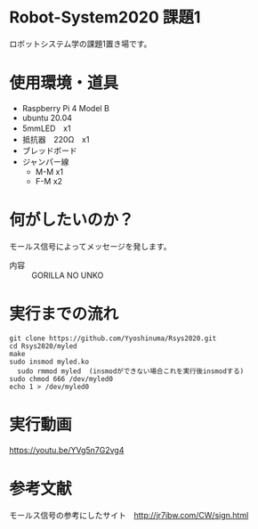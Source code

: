 # Robot-System2020 課題1
ロボットシステム学の課題1置き場です。

# 使用環境・道具
- Raspberry Pi 4 Model B
- ubuntu 20.04
- 5mmLED　x1
- 抵抗器　220Ω　x1
- ブレッドボード
- ジャンパー線　
    - M-M x1
    - F-M x2

# 何がしたいのか？
モールス信号によってメッセージを発します。   
<dl>
  <dt>内容</dt>
  <dd>GORILLA NO UNKO</dd>
  </dl>

# 実行までの流れ
```
git clone https://github.com/Yyoshinuma/Rsys2020.git
cd Rsys2020/myled   
make    
sudo insmod myled.ko    
  sudo rmmod myled  (insmodができない場合これを実行後insmodする)
sudo chmod 666 /dev/myled0    
echo 1 > /dev/myled0    
```

# 実行動画
<https://youtu.be/YVg5n7G2vg4>

# 参考文献
モールス信号の参考にしたサイト　<http://jr7ibw.com/CW/sign.html>

